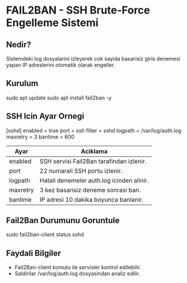 # FAIL2BAN - SSH Brute-Force Engelleme Sistemi

## Nedir?
Sistemdeki log dosyalarini izleyerek cok sayida basarisiz giris denemesi yapan IP adreslerini otomatik olarak engeller.

## Kurulum 
sudo apt update
sudo apt install fail2ban -y

## SSH Icin Ayar Ornegi
[sshd]
enabled = true
port = ssh
filter = sshd
logpath = /var/log/auth.log
maxretry = 3
bantime = 600

| Ayar      | Aciklama                                 |
|-----------|------------------------------------------|
| enabled   | SSH servisi Fail2Ban tarafindan izlenir. |
| port      | 22 numarali SSH portu izlenir.           |
| logpath   | Hatali denemeler auth.log icinden alinir.|
| maxretry  | 3 kez basarisiz deneme sonrasi ban.      |
| bantime   | IP adresi 10 dakika boyunca banlanir.    |


## Fail2Ban Durumunu Goruntule
sudo fail2ban-client status sshd

## Faydali Bilgiler
- Fail2Ban-client komutu ile servisler kontrol edilebilir.
- Saldirilar /var/log/auth.log dosyasindan analiz edilir.
